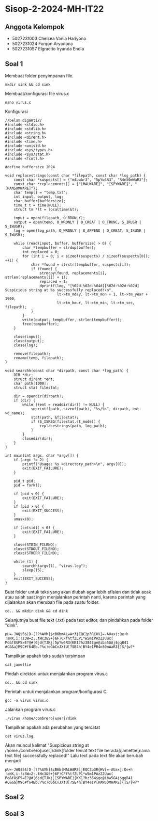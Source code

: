 # Sisop-2-2024-MH-IT22
## Anggota Kelompok
- 5027231003  Chelsea Vania Hariyono
- 5027231024  Furqon Aryadana
- 5027231057  Elgracito Iryanda Endia


## Soal 1
Membuat folder penyimpanan file.
```shell
mkdir sink && cd sink
```
Membuat/konfigurasi file virus.c
```shell
nano virus.c
```
Konfigurasi
```shell
//belum diganti//
#include <stdio.h>
#include <stdlib.h>
#include <string.h>
#include <dirent.h>
#include <time.h>
#include <unistd.h>
#include <sys/types.h>
#include <sys/stat.h>
#include <fcntl.h>

#define buffersize 1024

void replacestrings(const char *filepath, const char *log_path) {
    const char *suspects[] = {"m4LwAr3", "5pYw4R3", "R4nS0mWaR3"};
    const char *replacements[] = {"[MALWARE]", "[SPYWARE]", "[RANSOMWARE]"};
    char temp[] = "temp.txt";
    int input, output, log;
    char buffer[buffersize];
    time_t t = time(NULL);
    struct tm *lt = localtime(&t);

    input = open(filepath, O_RDONLY);
    output = open(temp, O_WRONLY | O_CREAT | O_TRUNC, S_IRUSR | S_IWUSR);
    log = open(log_path, O_WRONLY | O_APPEND | O_CREAT, S_IRUSR | S_IWUSR);

    while (read(input, buffer, buffersize) > 0) {
        char *tempbuffer = strdup(buffer);
        int replaced = 0;
        for (int i = 0; i < sizeof(suspects) / sizeof(suspects[0]); ++i) {
            char *found = strstr(tempbuffer, suspects[i]);
            if (found) {
                strncpy(found, replacements[i], strlen(replacements[i]) + 1);
                replaced = 1;
                dprintf(log, "[%02d-%02d-%04d][%02d:%02d:%02d] Suspicious string at %s successfully replaced!\n",
                        lt->tm_mday, lt->tm_mon + 1, lt->tm_year + 1900,
                        lt->tm_hour, lt->tm_min, lt->tm_sec, filepath);
            }
        }
        write(output, tempbuffer, strlen(tempbuffer));
        free(tempbuffer);
    }

    close(input);
    close(output);
    close(log);

    remove(filepath);
    rename(temp, filepath);
}

void searchh(const char *dirpath, const char *log_path) {
    DIR *dir;
    struct dirent *ent;
    char path[1000];
    struct stat filestat;

    dir = opendir(dirpath);
    if (dir) {
        while ((ent = readdir(dir)) != NULL) {
            snprintf(path, sizeof(path), "%s/%s", dirpath, ent->d_name);
            stat(path, &filestat);
            if (S_ISREG(filestat.st_mode)) {
                replacestrings(path, log_path);
            }
        }
        closedir(dir);
    }
}

int main(int argc, char *argv[]) {
    if (argc != 2) {
        printf("Usage: %s <directory_path>\n", argv[0]);
        exit(EXIT_FAILURE);
    }

    pid_t pid;
    pid = fork();

    if (pid < 0) {
        exit(EXIT_FAILURE);
    }
    if (pid > 0) {
        exit(EXIT_SUCCESS);
    }
    umask(0);

    if (setsid() < 0) {
        exit(EXIT_FAILURE);
    }

    close(STDIN_FILENO);
    close(STDOUT_FILENO);
    close(STDERR_FILENO);

    while (1) {
        searchh(argv[1], "virus.log");
        sleep(15);
    }
    exit(EXIT_SUCCESS);
}
```
Buat folder untuk teks yang akan diubah agar lebih efisien dan tidak acak atau salah saat ingin menjalankan perintah nanti, karena perintah yang dijalankan akan merubah file pada suatu folder.
```shell
cd.. && mkdir dink && cd dink
```
Selanjutnya buat file text (.txt) pada text editor, dan pindahkan pada folder "dink".
```shell
pU=-JWQ$5$)D-[??%AVh]$cB6bm4LwAr3jEQC2p3R{HV]=-AUaxj:Qe+h
!aNX,i:!z3W=2;.tHc3&S+}6F)CFf%tfZLP1*w5m1PAzZJUux(
Pd&f8$F5=E?@#[6jd{TJKj]5pYw4R3{KK1?hz384$ge@iba5GAj$gqB41
#C&&a}M9C#f64Eb.?%c)dGbCvJXtU[?SE4h]BY4e1PR4nS0mWaR3{]S/{w?*
```
Tampilkan apakah teks sudah tersimpan
```shell
cat jamettie
```
Pindah direktori untuk menjalankan program virus.c
```shell
cd.. && cd sink
```
Perintah untuk menjalankan program/konfigurasi C
```shell
gcc -o virus virus.c
```
Jalankan program virus.c
```shell
./virus /home/combrero[user]/dink
```
Tampilkan apakah ada perubahan yang tercatat
```shell
cat virus.log
```
Akan muncul kalimat "Suspicious string at /home./combrero[user]/dink[folder temat text file berada]/jamettie[nama text file] successfully replaced!" 
Lalu text pada text file akan berubah menjadi
```shell
pU=-JWQ$5$)D-[??%AVh]$cB6b[MALWARE]jEQC2p3R{HV]=-AUaxj:Qe+h
!aNX,i:!z3W=2;.tHc3&S+}6F)CFf%tfZLP1*w5m1PAzZJUux(
Pd&f8$F5=E?@#[6jd{TJKj][SPYWARE]{KK1?hz384$ge@iba5GAj$gqB41
#C&&a}M9C#f64Eb.?%c)dGbCvJXtU[?SE4h]BY4e1P[RANSOMWARE]{]S/{w?*
```
## Soal 2


## Soal 3
